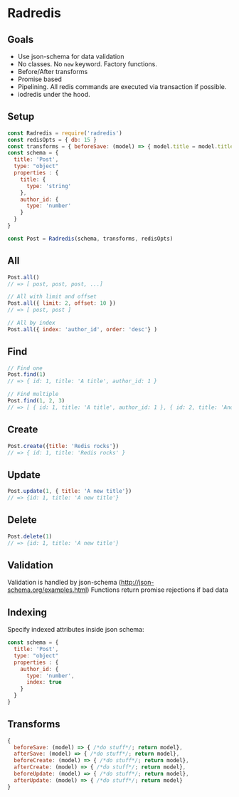 # Radredis

## Goals

- Use json-schema for data validation
- No classes. No `new` keyword. Factory functions.
- Before/After transforms
- Promise based
- Pipelining. All redis commands are executed via transaction if possible.
- iodredis under the hood.

## Setup

``` js
const Radredis = require('radredis')
const redisOpts = { db: 15 }
const transforms = { beforeSave: (model) => { model.title = model.title.toLowerCase(); return model } }
const schema = {  
  title: 'Post',
  type: "object"
  properties : {
    title: {
      type: 'string'
    },
    author_id: {
      type: 'number'
    }
  }
}

const Post = Radredis(schema, transforms, redisOpts)
```

## All

``` js
Post.all()
// => [ post, post, post, ...]

// All with limit and offset
Post.all({ limit: 2, offset: 10 })
// => [ post, post ]

// All by index
Post.all({ index: 'author_id', order: 'desc'} )
```

## Find

``` js
// Find one
Post.find(1)
// => { id: 1, title: 'A title', author_id: 1 }

// Find multiple
Post.find(1, 2, 3)
// => [ { id: 1, title: 'A title', author_id: 1 }, { id: 2, title: 'Another title', author_id: 2 } ]
```

## Create

``` js
Post.create({title: 'Redis rocks'})
// => { id: 1, title: 'Redis rocks' }

```

## Update

``` js
Post.update(1, { title: 'A new title'})
// => {id: 1, title: 'A new title'}
```

## Delete

``` js
Post.delete(1)
// => {id: 1, title: 'A new title'}
```

## Validation
Validation is handled by json-schema (http://json-schema.org/examples.html)
Functions return promise rejections if bad data

## Indexing
Specify indexed attributes inside json schema:
``` js
const schema = {  
  title: 'Post',
  type: "object"
  properties : {
    author_id: {
      type: 'number',
      index: true
    }
  }
}
```


## Transforms

``` js
{
  beforeSave: (model) => { /*do stuff*/; return model},
  afterSave: (model) => { /*do stuff*/; return model},
  beforeCreate: (model) => { /*do stuff*/; return model},
  afterCreate: (model) => { /*do stuff*/; return model},
  beforeUpdate: (model) => { /*do stuff*/; return model},
  afterUpdate: (model) => { /*do stuff*/; return model}
}
```
